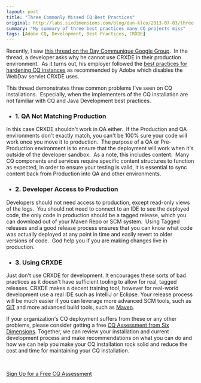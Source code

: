 ```yaml
---
layout: post
title: "Three Commonly Missed CQ Best Practices"
original: http://labs.sixdimensions.com/blog/dan-klco/2013-07-03/three-commonly-missed-cq-best-practices
summary: "My summary of three best practices many CQ projects miss"
tags: [Adobe CQ, Development, Best Practices, CRXDE]
---
```


Recently, I saw [this thread on the Day Communique Google Group](https://groups.google.com/d/topic/day-communique/gIa_yyOmC7o/discussion). &nbsp;In the thread, a developer asks why he cannot use CRXDE in their production environment. &nbsp;As it turns out, his employer followed the [best practices for hardening CQ instances](http://dev.day.com/docs/en/cq/current/deploying/security_checklist.html#Disable%20WebDAV) as recommended by Adobe which disables the WebDav servlet CRXDE uses. &nbsp;

This thread demonstrates three common problems I've seen on CQ installations. &nbsp;Especially, when the implementers of the CQ installation are not familiar with CQ and Java Development best practices.

  * ### 1\. QA Not Matching Production

In this case CRXDE shouldn't work in QA either. &nbsp;If the Production and QA environments don't exactly match, you can't be 100% sure your code will work once you move it to production. &nbsp;The purpose of a QA or Pre-Production environment is to ensure that the deployment will work when it's outside of the developer sandbox. &nbsp;As a note, this includes content. &nbsp;Many CQ components and services require specific content structures to function as expected, in order to ensure your testing is valid, it is essential to sync content back from Production into QA and other environments.

  * ### 2\. Developer Access to Production

Developers should not need access to production, except read-only views of the logs. &nbsp;You should not need to connect to an IDE to see the deployed code, the only code in production should be a tagged release, which you can download out of your Maven Repo or SCM system. &nbsp;Using Tagged releases and a good release process ensures that you can know what code was actually deployed at any point in time and easily revert to older versions of code. &nbsp;God help you if you are making changes live in production.

  * ### 3\. Using CRXDE

Just don't use CRXDE for development. It encourages these sorts of bad practices as it doesn't have sufficient tooling to allow for real, tagged releases. CRXDE makes a decent training tool, however for real-world development use a real IDE such as IntelliJ or Eclipse. Your release process will be much easier if you can leverage more advanced SCM tools, such as [GIT](http://git-scm.com/) and more advanced build tools, such as [Maven](http://maven.apache.org/).

If your organization's CQ deployment suffers from these or any other problems, please consider getting a free [CQ Assessment from Six Dimensions](http://www.sixdimensions.com/cq5sla/). Together, we can review your installation and current development process and make recommendations on what you can do and how we can help you make your CQ installation rock solid and reduce the cost and time for maintaining your CQ installation.

&nbsp;

[Sign Up for a Free CQ Assessment](http://www.sixdimensions.com/cq5sla/)

&nbsp;